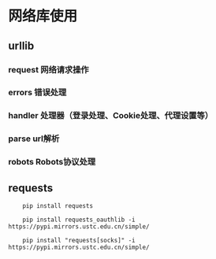 # 网络库使用

## urllib
### request 网络请求操作
### errors   错误处理
### handler 处理器（登录处理、Cookie处理、代理设置等）
### parse   url解析
### robots  Robots协议处理


## requests
```Shell
    pip install requests
```

```Shell
    pip install requests_oauthlib -i https://pypi.mirrors.ustc.edu.cn/simple/
```

```Shell
    pip install "requests[socks]" -i https://pypi.mirrors.ustc.edu.cn/simple/
```